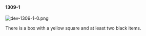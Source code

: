 #### 1309-1
![dev-1309-1-0.png](https://github.com/lil-lab/nlvr/raw/master/nlvr/dev/images/4/dev-1309-1-0.png "dev-1309-1-0.png")

There is a box with a yellow square and at least two black items.